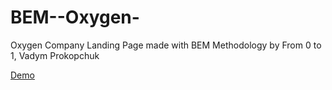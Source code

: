 # BEM--Oxygen-
Oxygen Company Landing Page made with BEM Methodology by From 0 to 1, Vadym Prokopchuk

[Demo](https://rahmanoff.github.io/BEM--Oxygen-/)
